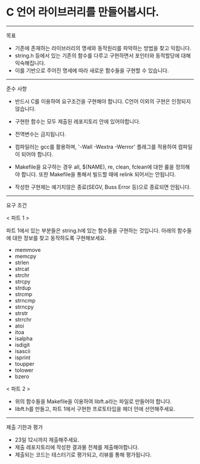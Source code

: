 # C 언어 라이브러리를 만들어봅시다.

***

목표 

- 기존에 존재하는 라이브러리의 명세와 동작원리를 파악하는 방법을 찾고 익힙니다.
- string.h 등에서 있는 기존의 함수를 다루고 구현하면서 포인터와 동적할당에 대해 익숙해집니다.
- 이를 기반으로 주어진 명세에 따라 새로운 함수들을 구현할 수 있습니다.

***

준수 사항

- 반드시 C를 이용하여 요구조건을 구현해야 합니다. C언어 이외의 구현은 인정되지 않습니다.

- 구현한 함수는 모두 제출된 레포지토리 안에 있어야합니다.

- 전역변수는 금지됩니다.

- 컴파일러는 gcc를 활용하며, '-Wall -Wextra -Werror' 플래그를 적용하여 컴파일이 되어야 합니다. 

- Makefile을 요구하는 경우 all, $(NAME), re, clean, fclean에 대한 룰을 정의해야 합니다. 또한 Makefile을 통해서 빌드할 때에 relink 되어서는 안됩니다.

- 작성한 구현체는 예기치않은 종료(SEGV, Buss Error 등)으로 종료되면 안됩니다.

***

요구 조건

< 파트 1 >

파트 1에서 있는 부분들은 string.h에 있는 함수들을 구현하는 것입니다. 아래의 함수들에 대한 정보를 찾고 동작하도록 구현해보세요.

- memmove
- memcpy
- strlen
- strcat
- strchr
- strcpy
- strdup
- strcmp
- strncmp
- strncpy
- strstr
- strrchr
- atoi
- itoa
- isalpha
- isdigit
- isascii
- isprint
- toupper
- tolower
- bzero

< 파트 2 >

- 위의 함수들을 Makefile을 이용하여 libft.a라는 파일로 만들어야 합니다.
- libft.h를 만들고, 파트 1에서 구현한 프로토타입을 헤더 안에 선언해주세요.


***

제출 기한과 평가

- 23일 12시까지 제출해주세요.
- 제출 레포지토리에 작성한 결과물 전체를 제출해야합니다.
- 제출되는 코드는 테스터기로 평가되고, 리뷰를 통해 평가됩니다.

